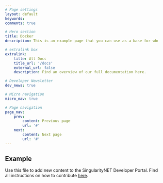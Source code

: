 ```yaml
---
# Page settings
layout: default
keywords:
comments: true

# Hero section
title: Docker
description: This is an example page that you can use as a base for when adding new content.

# extralink box
extralink:
    title: All Docs
    title_url: '/docs'
    external_url: false
    description: Find an overview of our full documentation here.

# Developer Newsletter
dev_news: true

# Micro navigation
micro_nav: true

# Page navigation
page_nav:
    prev:
        content: Previous page
        url: '#'
    next:
        content: Next page
        url: '#'
---
```


## Example
Use this file to add new content to the SingularityNET Developer Portal. Find all instructions on how to contribute [here](/contribute).
 
